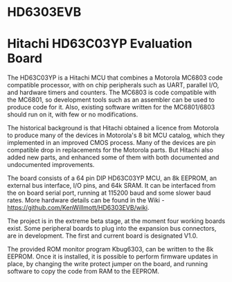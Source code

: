 # HD6303EVB
# Hitachi HD63C03YP Evaluation Board

The HD63C03YP is a Hitachi MCU that combines a Motorola MC6803 code compatible processor, with on chip peripherals such as UART, parallel I/O, and hardware timers and counters. The MC6803 is code compatible with the MC6801, so development tools such as an assembler can be used to produce code for it. Also, existing software written for the MC6801/6803 should run on it, with few or no modifications.

The historical background is that Hitachi obtained a licence from Motorola to produce many of the devices in Motorola's 8 bit MCU catalog, which they implemented in an improved CMOS process. Many of the devices are pin compatible drop in replacements for the Motorola parts. But Hitachi also added new parts, and enhanced some of them with both documented and undocumented improvements.

The board consists of a 64 pin DIP HD63C03YP MCU, an 8k EEPROM, an external bus interface, I/O pins, and 64k SRAM. It can be interfaced from the on board serial port, running at 115200 baud and some slower baud rates. More hardware details can be found in the Wiki - https://github.com/KenWillmott/HD6303EVB/wiki.

The project is in the extreme beta stage, at the moment four working boards exist. Some peripheral boards to plug into the expansion bus connectors, are in development. The first and current board is designated V1.0.

The provided ROM monitor program Kbug6303, can be written to the 8k EEPROM. Once it is installed, it is possible to perform firmware updates in place, by changing the write protect jumper on the board, and running software to copy the code from RAM to the EEPROM.
